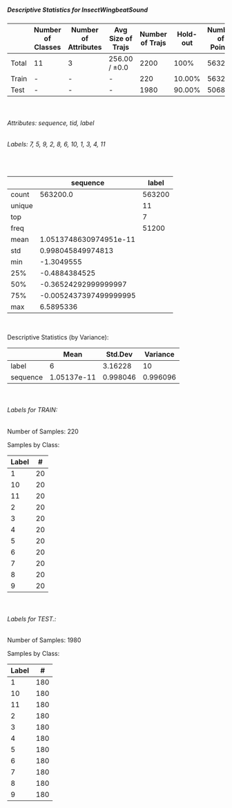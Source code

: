 ##### Descriptive Statistics for InsectWingbeatSound


|       |   Number of Classes |   Number of Attributes |   Avg Size of Trajs |   Number of Trajs | Hold-out   |   Number of Points |   Longest Size |   Shortest Size |
|-------|---------------------|------------------------|---------------------|-------------------|------------|--------------------|----------------|-----------------|
| Total | 11                  | 3                      | 256.00 / ±0.0       | 2200              | 100%       |             563200 |            256 |             256 |
| Train | -                   | -                      | -                   | 220               | 10.00%     |              56320 |            256 |             256 |
| Test  | -                   | -                      | -                   | 1980              | 90.00%     |             506880 |            256 |             256 |

&nbsp;

###### Attributes: sequence, tid, label


###### Labels: 7, 5, 9, 2, 8, 6, 10, 1, 3, 4, 11

&nbsp;

|        | sequence               | label   |
|--------|------------------------|---------|
| count  | 563200.0               | 563200  |
| unique |                        | 11      |
| top    |                        | 7       |
| freq   |                        | 51200   |
| mean   | 1.0513748630974951e-11 |         |
| std    | 0.998045849974813      |         |
| min    | -1.3049555             |         |
| 25%    | -0.4884384525          |         |
| 50%    | -0.36524292999999997   |         |
| 75%    | -0.0052437397499999995 |         |
| max    | 6.5895336              |         |

&nbsp;

Descriptive Statistics (by Variance): 


|          |        Mean |   Std.Dev |   Variance |
|----------|-------------|-----------|------------|
| label    | 6           |  3.16228  |  10        |
| sequence | 1.05137e-11 |  0.998046 |   0.996096 |

&nbsp;

###### Labels for TRAIN:


Number of Samples: 220
Samples by Class:
|   Label |   # |
|---------|-----|
|       1 |  20 |
|      10 |  20 |
|      11 |  20 |
|       2 |  20 |
|       3 |  20 |
|       4 |  20 |
|       5 |  20 |
|       6 |  20 |
|       7 |  20 |
|       8 |  20 |
|       9 |  20 |

&nbsp;

###### Labels for TEST.:


Number of Samples: 1980
Samples by Class:
|   Label |   # |
|---------|-----|
|       1 | 180 |
|      10 | 180 |
|      11 | 180 |
|       2 | 180 |
|       3 | 180 |
|       4 | 180 |
|       5 | 180 |
|       6 | 180 |
|       7 | 180 |
|       8 | 180 |
|       9 | 180 |
